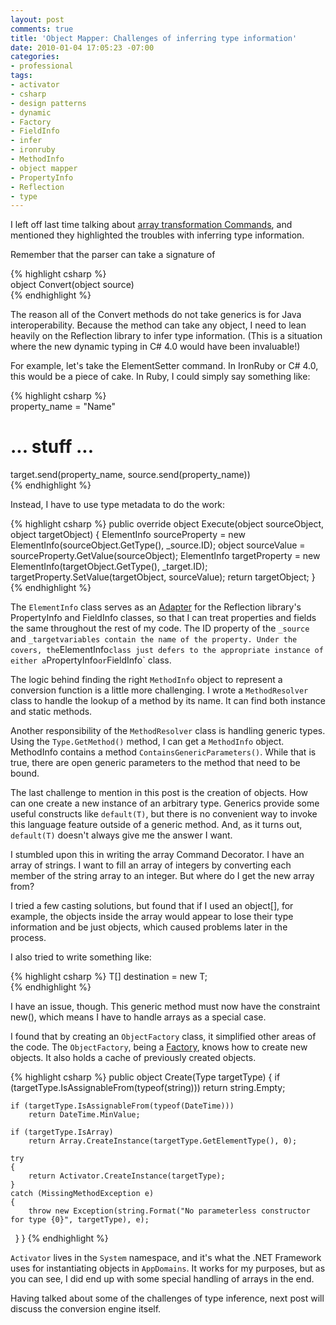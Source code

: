 ```yaml
---
layout: post
comments: true
title: 'Object Mapper: Challenges of inferring type information'
date: 2010-01-04 17:05:23 -07:00
categories:
- professional
tags:
- activator
- csharp
- design patterns
- dynamic
- Factory
- FieldInfo
- infer
- ironruby
- MethodInfo
- object mapper
- PropertyInfo
- Reflection
- type
---
```

I left off last time talking about [array transformation Commands](http://neontapir.com/wp/2009/12/object-mapper-xml-parsing/), and mentioned they highlighted the troubles with inferring type information.

Remember that the parser can take a signature of

{% highlight csharp %}  
object Convert(object source)  
{% endhighlight %}

The reason all of the Convert methods do not take generics is for Java interoperability. Because the method can take any object, I need to lean heavily on the Reflection library to infer type information. (This is a situation where the new dynamic typing in C# 4.0 would have been invaluable!)

For example, let's take the ElementSetter command. In IronRuby or C# 4.0, this would be a piece of cake. In Ruby, I could simply say something like:

{% highlight csharp %}   
property_name = "Name"  
# ... stuff ...  
target.send(property_name, source.send(property_name))  
{% endhighlight %}  

Instead, I have to use type metadata to do the work:

{% highlight csharp %}
public override object Execute(object sourceObject, object targetObject)
{
  ElementInfo sourceProperty = new ElementInfo(sourceObject.GetType(), _source.ID);
  object sourceValue = sourceProperty.GetValue(sourceObject);
  ElementInfo targetProperty = new ElementInfo(targetObject.GetType(), _target.ID);
  targetProperty.SetValue(targetObject, sourceValue);
  return targetObject;
}
{% endhighlight %}

The `ElementInfo` class serves as an [Adapter](http://en.wikipedia.org/wiki/Adapter_pattern) for the Reflection library's PropertyInfo and FieldInfo classes, so that I can treat properties and fields the same throughout the rest of my code. The ID property of the `_source` and `_target`</tt>` variables contain the name of the property. Under the covers, the `ElementInfo` class just defers to the appropriate instance of either a `PropertyInfo` or `FieldInfo` class.

The logic behind finding the right `MethodInfo` object to represent a conversion function is a little more challenging. I wrote a `MethodResolver` class to handle the lookup of a method by its name. It can find both instance and static methods.

Another responsibility of the `MethodResolver` class is handling generic types. Using the `Type.GetMethod()` method, I can get a `MethodInfo` object. MethodInfo contains a method `ContainsGenericParameters()`. While that is true, there are open generic parameters to the method that need to be bound.

The last challenge to mention in this post is the creation of objects. How can one create a new instance of an arbitrary type. Generics provide some useful constructs like `default(T)`, but there is no convenient way to invoke this language feature outside of a generic method. And, as it turns out, `default(T)` doesn't always give me the answer I want.

I stumbled upon this in writing the array Command Decorator. I have an array of strings. I want to fill an array of integers by converting each member of the string array to an integer. But where do I get the new array from?

I tried a few casting solutions, but found that if I used an object[], for example, the objects inside the array would appear to lose their type information and be just objects, which caused problems later in the process.

I also tried to write something like:

{% highlight csharp %}
T[] destination = new T[](_source);  
{% endhighlight %}

I have an issue, though. This generic method must now have the constraint new(), which means I have to handle arrays as a special case.

I found that by creating an `ObjectFactory` class, it simplified other areas of the code. The `ObjectFactory`, being a [Factory](http://en.wikipedia.org/wiki/Factory_object), knows how to create new objects. It also holds a cache of previously created objects.

{% highlight csharp %}
public object Create(Type targetType)
{
	if (targetType.IsAssignableFrom(typeof(string)))
		return string.Empty;

	if (targetType.IsAssignableFrom(typeof(DateTime)))
		return DateTime.MinValue;

	if (targetType.IsArray)
		return Array.CreateInstance(targetType.GetElementType(), 0);

	try
	{
		return Activator.CreateInstance(targetType);
	}
	catch (MissingMethodException e)
	{
		throw new Exception(string.Format("No parameterless constructor for type {0}", targetType), e);
  }
}
{% endhighlight %}

`Activator` lives in the `System` namespace, and it's what the .NET Framework uses for instantiating objects in `AppDomains`. It works for my purposes, but as you can see, I did end up with some special handling of arrays in the end.

Having talked about some of the challenges of type inference, next post will discuss the conversion engine itself.
